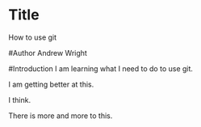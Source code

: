 # Title
How to use git

#Author
Andrew Wright

#Introduction
I am learning what I need to do to use git.

I am getting better at this.

I think.

There is more and more to this.

